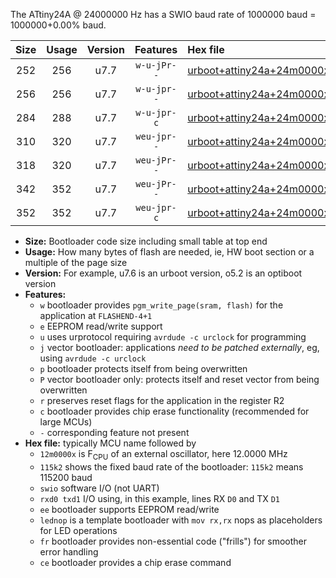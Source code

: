 The ATtiny24A @ 24000000 Hz has a SWIO baud rate of 1000000 baud = 1000000+0.00% baud.

|Size|Usage|Version|Features|Hex file|
|:-:|:-:|:-:|:-:|:--|
|252|256|u7.7|`w-u-jPr--`|[urboot+attiny24a+24m0000x+1000k0_swio_rxb0_txb1_lednop.hex](https://raw.githubusercontent.com/stefanrueger/urboot.hex/main/mcus/attiny24a/external_oscillator/fcpu+24m0000_Hz/br+1000k0_bps/urboot+attiny24a+24m0000x+1000k0_swio_rxb0_txb1_lednop.hex)|
|256|256|u7.7|`w-u-jpr--`|[urboot+attiny24a+24m0000x+1000k0_swio_rxb0_txb1_lednop_fr.hex](https://raw.githubusercontent.com/stefanrueger/urboot.hex/main/mcus/attiny24a/external_oscillator/fcpu+24m0000_Hz/br+1000k0_bps/urboot+attiny24a+24m0000x+1000k0_swio_rxb0_txb1_lednop_fr.hex)|
|284|288|u7.7|`w-u-jpr-c`|[urboot+attiny24a+24m0000x+1000k0_swio_rxb0_txb1_lednop_fr_ce.hex](https://raw.githubusercontent.com/stefanrueger/urboot.hex/main/mcus/attiny24a/external_oscillator/fcpu+24m0000_Hz/br+1000k0_bps/urboot+attiny24a+24m0000x+1000k0_swio_rxb0_txb1_lednop_fr_ce.hex)|
|310|320|u7.7|`weu-jpr--`|[urboot+attiny24a+24m0000x+1000k0_swio_rxb0_txb1_ee_lednop.hex](https://raw.githubusercontent.com/stefanrueger/urboot.hex/main/mcus/attiny24a/external_oscillator/fcpu+24m0000_Hz/br+1000k0_bps/urboot+attiny24a+24m0000x+1000k0_swio_rxb0_txb1_ee_lednop.hex)|
|318|320|u7.7|`weu-jPr--`|[urboot+attiny24a+24m0000x+1000k0_swio_rxb0_txb1_ee.hex](https://raw.githubusercontent.com/stefanrueger/urboot.hex/main/mcus/attiny24a/external_oscillator/fcpu+24m0000_Hz/br+1000k0_bps/urboot+attiny24a+24m0000x+1000k0_swio_rxb0_txb1_ee.hex)|
|342|352|u7.7|`weu-jPr--`|[urboot+attiny24a+24m0000x+1000k0_swio_rxb0_txb1_ee_lednop_fr.hex](https://raw.githubusercontent.com/stefanrueger/urboot.hex/main/mcus/attiny24a/external_oscillator/fcpu+24m0000_Hz/br+1000k0_bps/urboot+attiny24a+24m0000x+1000k0_swio_rxb0_txb1_ee_lednop_fr.hex)|
|352|352|u7.7|`weu-jpr-c`|[urboot+attiny24a+24m0000x+1000k0_swio_rxb0_txb1_ee_lednop_fr_ce.hex](https://raw.githubusercontent.com/stefanrueger/urboot.hex/main/mcus/attiny24a/external_oscillator/fcpu+24m0000_Hz/br+1000k0_bps/urboot+attiny24a+24m0000x+1000k0_swio_rxb0_txb1_ee_lednop_fr_ce.hex)|

- **Size:** Bootloader code size including small table at top end
- **Usage:** How many bytes of flash are needed, ie, HW boot section or a multiple of the page size
- **Version:** For example, u7.6 is an urboot version, o5.2 is an optiboot version
- **Features:**
  + `w` bootloader provides `pgm_write_page(sram, flash)` for the application at `FLASHEND-4+1`
  + `e` EEPROM read/write support
  + `u` uses urprotocol requiring `avrdude -c urclock` for programming
  + `j` vector bootloader: applications *need to be patched externally*, eg, using `avrdude -c urclock`
  + `p` bootloader protects itself from being overwritten
  + `P` vector bootloader only: protects itself and reset vector from being overwritten
  + `r` preserves reset flags for the application in the register R2
  + `c` bootloader provides chip erase functionality (recommended for large MCUs)
  + `-` corresponding feature not present
- **Hex file:** typically MCU name followed by
  + `12m0000x` is F<sub>CPU</sub> of an external oscillator, here 12.0000 MHz
  + `115k2` shows the fixed baud rate of the bootloader: `115k2` means 115200 baud
  + `swio` software I/O (not UART)
  + `rxd0 txd1` I/O using, in this example, lines RX `D0` and TX `D1`
  + `ee` bootloader supports EEPROM read/write
  + `lednop` is a template bootloader with `mov rx,rx` nops as placeholders for LED operations
  + `fr` bootloader provides non-essential code ("frills") for smoother error handling
  + `ce` bootloader provides a chip erase command
